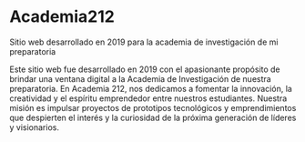 # Academia212
Sitio web desarrollado en 2019 para la academia de investigación de mi preparatoria

Este sitio web fue desarrollado en 2019 con el apasionante propósito de brindar una ventana digital a la Academia de Investigación de nuestra preparatoria. En Academia 212, nos dedicamos a fomentar la innovación, la creatividad y el espíritu emprendedor entre nuestros estudiantes. Nuestra misión es impulsar proyectos de prototipos tecnológicos y emprendimientos que despierten el interés y la curiosidad de la próxima generación de líderes y visionarios.
